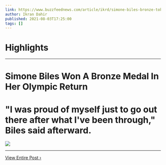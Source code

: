 ```yaml
---
link: https://www.buzzfeednews.com/article/ikrd/simone-biles-bronze-tokyo
author: Ikran Dahir
published: 2021-08-03T17:25:00
tags: []
---
```

# Highlights


---
# Simone Biles Won A Bronze Medal In Her Olympic Return
# "I was proud of myself just to go out there after what I've been through," Biles said afterward.

![](https://img.buzzfeed.com/buzzfeed-static/static/2021-08/3/14/campaign_images/98603ea44d5e/simone-biles-won-a-bronze-medal-in-her-olympic-re-2-8768-1628001341-0_dblbig.jpg)

---

[View Entire Post ›](https://www.buzzfeednews.com/article/ikrd/simone-biles-bronze-tokyo)